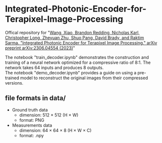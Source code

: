 # Integrated-Photonic-Encoder-for-Terapixel-Image-Processing  
Offical repository for "[Wang, Xiao, Brandon Redding, Nicholas Karl, Christopher Long, Zheyuan Zhu, Shuo Pang, David Brady, and Raktim Sarma. "Integrated Photonic Encoder for Terapixel Image Processing." arXiv preprint arXiv:2306.04554 (2023)](https://arxiv.org/abs/2306.04554)"  

The notebook "train_decoder.ipynb" demonstrates the construction and training of a neural network optimized for a compressive ratio of 8:1. The network takes 64 inputs and produces 8 outputs.  
The notebook "demo_decoder.ipynb" provides a guide on using a pre-trained model to reconstruct the original images from their compressed versions.  

## file formats in data/  
- Ground truth data
  - dimension: 512 $×$ 512 (H $\times$ W)
  - format: PNG
- Measurements data
  - dimension: 64 $×$ 64 $×$ 8 (H $\times$ W $\times$ C)
  - format: .npy
